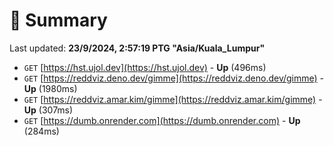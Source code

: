 # 📖 Summary
Last updated: **23/9/2024, 2:57:19 PTG "Asia/Kuala_Lumpur"**

- `GET` [https://hst.ujol.dev](https://hst.ujol.dev) - **Up** (496ms)
- `GET` [https://reddviz.deno.dev/gimme](https://reddviz.deno.dev/gimme) - **Up** (1980ms)
- `GET` [https://reddviz.amar.kim/gimme](https://reddviz.amar.kim/gimme) - **Up** (307ms)
- `GET` [https://dumb.onrender.com](https://dumb.onrender.com) - **Up** (284ms)
